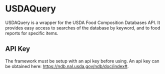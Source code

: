 # USDAQuery

USDAQuery is a wrapper for the USDA Food Composition Databases API. It provides easy access to searches of the database by keyword, and to food reports for specific items.

## API Key
The framework must be setup with an api key before using. An api key can be obtained here: https://ndb.nal.usda.gov/ndb/doc/index#.
